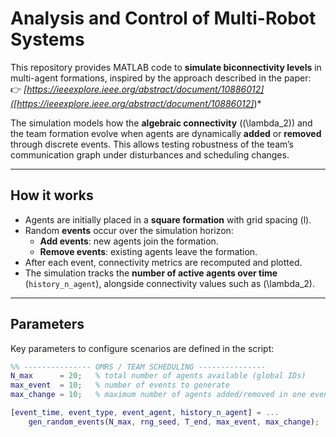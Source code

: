 # Analysis and Control of Multi-Robot Systems

This repository provides MATLAB code to **simulate biconnectivity levels** in multi-agent formations, inspired by the approach described in the paper:  
👉 *[https://ieeexplore.ieee.org/abstract/document/10886012]([https://ieeexplore.ieee.org/abstract/document/10886012]*)*

The simulation models how the **algebraic connectivity** (\(\lambda_2\)) and the team formation evolve when agents are dynamically **added** or **removed** through discrete events. This allows testing robustness of the team’s communication graph under disturbances and scheduling changes.

---

## How it works

- Agents are initially placed in a **square formation** with grid spacing \(l\).  
- Random **events** occur over the simulation horizon:
  - **Add events**: new agents join the formation.  
  - **Remove events**: existing agents leave the formation.  
- After each event, connectivity metrics are recomputed and plotted.  
- The simulation tracks the **number of active agents over time** (`history_n_agent`), alongside connectivity values such as \(\lambda_2\).

---

## Parameters

Key parameters to configure scenarios are defined in the script:

```matlab
%% --------------- OMRS / TEAM SCHEDULING --------------- 
N_max      = 20;   % total number of agents available (global IDs)
max_event  = 10;   % number of events to generate
max_change = 10;   % maximum number of agents added/removed in one event

[event_time, event_type, event_agent, history_n_agent] = ...
    gen_random_events(N_max, rng_seed, T_end, max_event, max_change);
